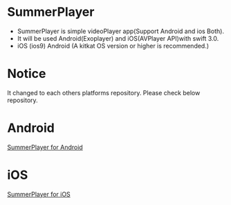 # SummerPlayer
- SummerPlayer is simple videoPlayer app(Support Android and ios Both).
- It will be used Android(Exoplayer) and iOS(AVPlayer API)with swift 3.0.
- iOS (ios9) Android (A kitkat OS version or higher is recommended.)

# Notice
It changed to each others platforms repository.
Please check below repository.

# Android
[SummerPlayer for Android](https://github.com/superbderrick/SummerPlayer_Android)

# iOS
[SummerPlayer for iOS](https://github.com/superbderrick/SummerPlayer_iOS)
